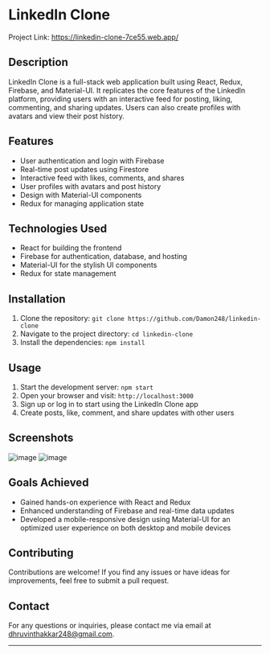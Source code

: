 # LinkedIn Clone

Project Link: https://linkedin-clone-7ce55.web.app/

## Description

LinkedIn Clone is a full-stack web application built using React, Redux, Firebase, and Material-UI. It replicates the core features of the LinkedIn platform, providing users with an interactive feed for posting, liking, commenting, and sharing updates. Users can also create profiles with avatars and view their post history.

## Features

- User authentication and login with Firebase
- Real-time post updates using Firestore
- Interactive feed with likes, comments, and shares
- User profiles with avatars and post history
- Design with Material-UI components
- Redux for managing application state

## Technologies Used

- React for building the frontend
- Firebase for authentication, database, and hosting
- Material-UI for the stylish UI components
- Redux for state management

## Installation

1. Clone the repository: `git clone https://github.com/Damon248/linkedin-clone`
2. Navigate to the project directory: `cd linkedin-clone`
3. Install the dependencies: `npm install`

## Usage

1. Start the development server: `npm start`
2. Open your browser and visit: `http://localhost:3000`
3. Sign up or log in to start using the LinkedIn Clone app
4. Create posts, like, comment, and share updates with other users

## Screenshots

![image](https://github.com/Damon248/linkedin-clone/assets/91674984/50033fab-abf0-45bc-9c5c-b95f9ee28c41)
![image](https://github.com/Damon248/linkedin-clone/assets/91674984/582a181b-c56d-4aa9-95a7-cc5f05f4e7fb)


## Goals Achieved

- Gained hands-on experience with React and Redux
- Enhanced understanding of Firebase and real-time data updates
- Developed a mobile-responsive design using Material-UI for an optimized user experience on both desktop and mobile devices

## Contributing

Contributions are welcome! If you find any issues or have ideas for improvements, feel free to submit a pull request.

## Contact

For any questions or inquiries, please contact me via email at dhruvinthakkar248@gmail.com.

---



